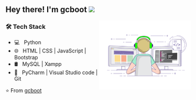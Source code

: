 <h2> Hey there! I'm gcboot <img src="https://github.com/souvikguria98/souvikguria98/blob/master/Hi.gif" width="25"></h2>
<img align="right" alt="GIF" src="https://raw.githubusercontent.com/devSouvik/devSouvik/master/gif3.gif" width="250"/>

<h3>🛠 Tech Stack</h3>

- 💻 &nbsp; Python   
- 🌐 &nbsp; HTML | CSS | JavaScript | Bootstrap 
- 🛢 &nbsp; MySQL | Xampp
- 🔧 &nbsp; PyCharm | Visual Studio code | Git








⭐️ From [gcboot](https://github.com/gcboot)
